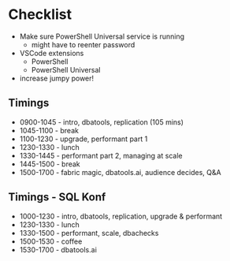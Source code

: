 # Checklist

- Make sure PowerShell Universal service is running
    - might have to reenter password
- VSCode extensions
    - PowerShell
    - PowerShell Universal
- increase jumpy power!

## Timings

- 0900-1045 - intro, dbatools, replication  (105 mins)
- 1045-1100 - break
- 1100-1230 - upgrade, performant part 1
- 1230-1330 - lunch
- 1330-1445 - performant part 2, managing at scale
- 1445-1500 - break
- 1500-1700 - fabric magic, dbatools.ai, audience decides, Q&A

## Timings - SQL Konf

- 1000-1230 - intro, dbatools, replication, upgrade & performant
- 1230-1330 - lunch
- 1330-1500 - performant, scale, dbachecks
- 1500-1530 - coffee
- 1530-1700 - dbatools.ai

  
